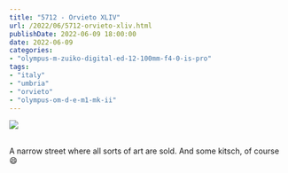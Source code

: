 ```yaml
---
title: "5712 - Orvieto XLIV"
url: /2022/06/5712-orvieto-xliv.html
publishDate: 2022-06-09 18:00:00
date: 2022-06-09
categories:
- "olympus-m-zuiko-digital-ed-12-100mm-f4-0-is-pro"
tags:
- "italy"
- "umbria"
- "orvieto"
- "olympus-om-d-e-m1-mk-ii"
---
```

<div class="container">
<div class="center"><a target="_blank" href="https://d25zfm9zpd7gm5.cloudfront.net/1200x1200/2019/20190905_132313_lr.jpg"><img class="webfeedsFeaturedVisual" src="https://d25zfm9zpd7gm5.cloudfront.net/0600x0600/2019/20190905_132313_lr.jpg" /></a></div>
</div>
<br />

A narrow street where all sorts of art are sold. And some kitsch, of course :smile:
